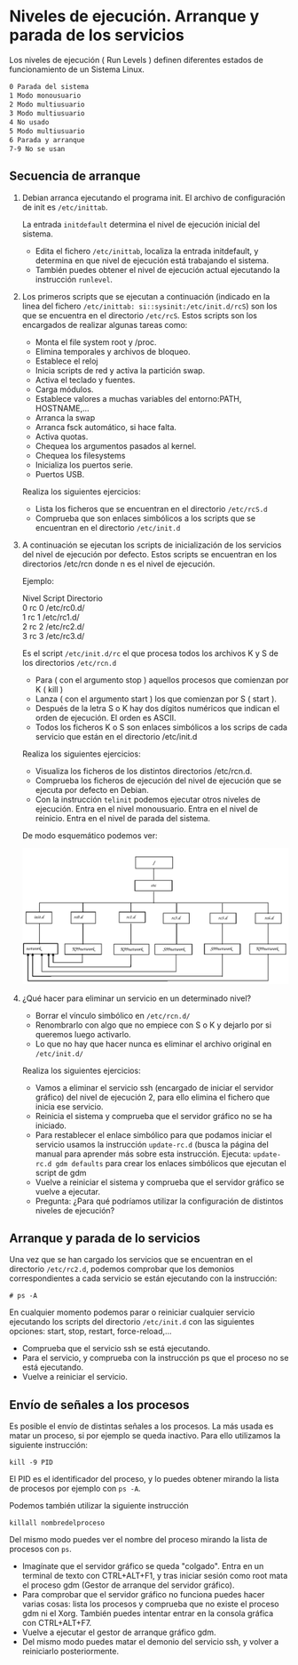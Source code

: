 # Niveles de ejecución. Arranque y parada de los servicios


Los niveles de ejecución ( Run Levels ) definen diferentes estados de funcionamiento de un Sistema Linux.  
  
    0 Parada del sistema  
    1 Modo monousuario  
    2 Modo multiusuario  
    3 Modo multiusuario  
    4 No usado  
    5 Modo multiusuario  
    6 Parada y arranque  
    7-9 No se usan  
  
## Secuencia de arranque


1. Debian arranca ejecutando el programa init. El archivo de configuración de init es `/etc/inittab`.  
  
    La entrada `initdefault` determina el nivel de ejecución inicial del sistema.  
  
    * Edita el fichero `/etc/inittab`, localiza la entrada initdefault, y determina en que nivel de ejecución está trabajando el sistema.  
    * También puedes obtener el nivel de ejecución actual ejecutando la instrucción `runlevel`.  
  
2. Los primeros scripts que se ejecutan a continuación (indicado en la linea del fichero `/etc/inittab: si::sysinit:/etc/init.d/rcS`) son los que se encuentra en el directorio `/etc/rcS`. Estos scripts son los encargados de realizar algunas tareas como:  
  
    * Monta el file system root y /proc.
    * Elimina temporales y archivos de bloqueo.
    * Establece el reloj
    * Inicia scripts de red y activa la partición swap.
    * Activa el teclado y fuentes.
    * Carga módulos.
    * Establece valores a muchas variables del entorno:PATH, HOSTNAME,...
    * Arranca la swap
    * Arranca fsck automático, si hace falta.
    * Activa quotas.
    * Chequea los argumentos pasados al kernel.
    * Chequea los filesystems
    * Inicializa los puertos serie.
    * Puertos USB.

    Realiza los siguientes ejercicios:

    * Lista los ficheros que se encuentran en el directorio `/etc/rcS.d`  
    * Comprueba que son enlaces simbólicos a los scripts que se encuentran en el directorio `/etc/init.d`  
  
3. A continuación se ejecutan los scripts de inicialización de los servicios del nivel de ejecución por defecto. Estos scripts se encuentran en los directorios /etc/rcn donde n es el nivel de ejecución.  
  
    Ejemplo:  
  
    Nivel Script Directorio  
    0 rc 0 /etc/rc0.d/  
    1 rc 1 /etc/rc1.d/  
    2 rc 2 /etc/rc2.d/  
    3 rc 3 /etc/rc3.d/  
  
    Es el script `/etc/init.d/rc` el que procesa todos los archivos K y S de los directorios `/etc/rcn.d`

    * Para ( con el argumento stop ) aquellos procesos que comienzan por K ( kill )
    * Lanza ( con el argumento start ) los que comienzan por S ( start ).
    * Después de la letra S o K hay dos dígitos numéricos que indican el orden de ejecución. El orden es ASCII.
    * Todos los ficheros K o S son enlaces simbólicos a los scrips de cada servicio que están en el directorio /etc/init.d

    Realiza los siguientes ejercicios:
  
    * Visualiza los ficheros de los distintos directorios /etc/rcn.d.  
    * Comprueba los ficheros de ejecución del nivel de ejecución que se ejecuta por defecto en Debian.  
    * Con la instrucción `telinit` podemos ejecutar otros niveles de ejecución. Entra en el nivel monousuario. Entra en el nivel de reinicio. Entra en el nivel de parada del sistema.  

    De modo esquemático podemos ver:  
  
    ![runlevels](../img/Pantallazo.png "runlevels")  
  
4. ¿Qué hacer para eliminar un servicio en un determinado nivel?  

    * Borrar el vínculo simbólico en `/etc/rcn.d/`
    * Renombrarlo con algo que no empiece con S o K y dejarlo por si queremos luego activarlo.
    * Lo que no hay que hacer nunca es eliminar el archivo original en `/etc/init.d/`

    Realiza los siguientes ejercicios:
  
    * Vamos a eliminar el servicio ssh (encargado de iniciar el servidor gráfico) del nivel de ejecución 2, para ello elimina el fichero que inicia ese servicio.  
    * Reinicia el sistema y comprueba que el servidor gráfico no se ha iniciado.  
    * Para restablecer el enlace simbólico para que podamos iniciar el servicio usamos la instrucción `update-rc.d` (busca la página del manual para aprender más sobre esta instrucción. Ejecuta: `update-rc.d gdm defaults` para crear los enlaces simbólicos que ejecutan el script de gdm  
    * Vuelve a reiniciar el sistema y comprueba que el servidor gráfico se vuelve a ejecutar.  
    * Pregunta: ¿Para qué podríamos utilizar la configuración de distintos niveles de ejecución?  
  
## Arranque y parada de lo servicios

Una vez que se han cargado los servicios que se encuentran en el directorio `/etc/rc2.d`, podemos comprobar que los demonios correspondientes a cada servicio se están ejecutando con la instrucción:  
  
    # ps -A

En cualquier momento podemos parar o reiniciar cualquier servicio ejecutando los scripts del directorio `/etc/init.d` con las siguientes opciones: start, stop, restart, force-reload,...  
  
* Comprueba que el servicio ssh se está ejecutando.  
* Para el servicio, y comprueba con la instrucción ps que el proceso no se está ejecutando.  
* Vuelve a reiniciar el servicio.  
  
## Envío de señales a los procesos


Es posible el envío de distintas señales a los procesos. La más usada es matar un proceso, si por ejemplo se queda inactivo. Para ello utilizamos la siguiente instrucción:  
  
    kill -9 PID


El PID es el identificador del proceso, y lo puedes obtener mirando la lista de procesos por ejemplo con `ps -A`.  
  
Podemos también utilizar la siguiente instrucción  
  
    killall nombredelproceso

Del mismo modo puedes ver el nombre del proceso mirando la lista de procesos con `ps`.  
  
* Imagínate que el servidor gráfico se queda "colgado". Entra en un terminal de texto con CTRL+ALT+F1, y tras iniciar sesión como root mata el proceso gdm (Gestor de arranque del servidor gráfico).  
* Para comprobar que el servidor gráfico no funciona puedes hacer varias cosas: lista los procesos y comprueba que no existe el proceso gdm ni el Xorg. También puedes intentar entrar en la consola gráfica con CTRL+ALT+F7.  
* Vuelve a ejecutar el gestor de arranque gráfico gdm.  
* Del mismo modo puedes matar el demonio del servicio ssh, y volver a reiniciarlo posteriormente.
